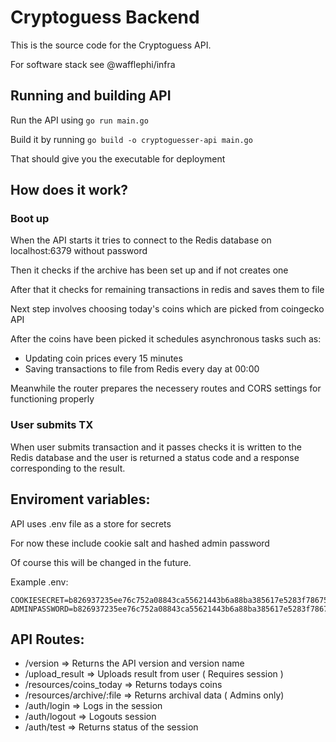 # Cryptoguess Backend

This is the source code for the Cryptoguess API.

For software stack see @wafflephi/infra

## Running and building API

Run the API using `go run main.go`

Build it by running `go build -o cryptoguesser-api main.go`

That should give you the executable for deployment

## How does it work?

### Boot up

When the API starts it tries to connect to the Redis database on localhost:6379 without password

Then it checks if the archive has been set up and if not creates one

After that it checks for remaining transactions in redis and saves them to file

Next step involves choosing today's coins which are picked from coingecko API

After the coins have been picked it schedules asynchronous tasks such as:

-   Updating coin prices every 15 minutes
-   Saving transactions to file from Redis every day at 00:00

Meanwhile the router prepares the necessery routes and CORS settings for functioning properly

### User submits TX

When user submits transaction and it passes checks it is written to the Redis database and the user is returned a status code and a response corresponding to the result.

## Enviroment variables:

API uses .env file as a store for secrets

For now these include cookie salt and hashed admin password

Of course this will be changed in the future.

Example .env:

    COOKIESECRET=b826937235ee76c752a08843ca55621443b6a88ba385617e5283f7867581c75b
    ADMINPASSWORD=b826937235ee76c752a08843ca55621443b6a88ba385617e5283f7867581c75b

## API Routes:

-   /version => Returns the API version and version name
-   /upload_result => Uploads result from user ( Requires session )
-   /resources/coins_today => Returns todays coins
-   /resources/archive/:file => Returns archival data ( Admins only)
-   /auth/login => Logs in the session
-   /auth/logout => Logouts session
-   /auth/test => Returns status of the session

